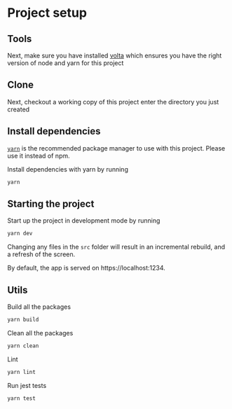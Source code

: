 # Project setup

## Tools

Next, make sure you have installed [volta](http://volta.sh/) which ensures you have the right version of node and yarn for this project

## Clone

Next, checkout a working copy of this project enter the directory you just created

## Install dependencies

[`yarn`](https://yarnpkg.com/) is the recommended package manager to use with this project. Please use it instead of npm.

Install dependencies with yarn by running

```sh
yarn
```

## Starting the project

Start up the project in development mode by running

```sh
yarn dev
```

Changing any files in the `src` folder will result in an incremental rebuild, and a refresh of the screen.

By default, the app is served on https://localhost:1234.

## Utils

Build all the packages

```sh
yarn build
```

Clean all the packages

```sh
yarn clean
```

Lint

```sh
yarn lint
```

Run jest tests

```sh
yarn test
```
